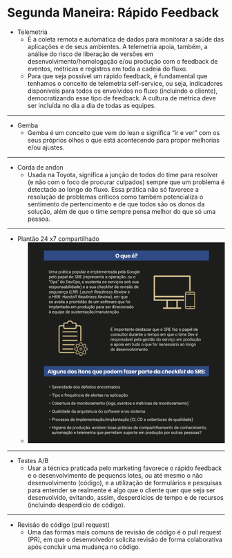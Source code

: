 # Segunda Maneira: Rápido Feedback
- Telemetria
    - É a coleta remota e automática de dados para monitorar a saúde das aplicações e de seus ambientes. A telemetria apoia, também, a análise do risco de liberação de versões em desenvolvimento/homologação e/ou produção com o feedback de eventos, métricas e registros em toda a cadeia do fluxo.
    - Para que seja possível um rápido feedback, é fundamental que tenhamos o conceito de telemetria self-service, ou seja, indicadores disponíveis para todos os envolvidos no fluxo (incluindo o cliente), democratizando esse tipo de feedback. A cultura de métrica deve ser incluída no dia a dia de todas as equipes.
---
- Gemba
    - Gemba é um conceito que vem do lean e significa “ir e ver” com os seus próprios olhos o que está acontecendo para propor melhorias e/ou ajustes.
---
- Corda de andon
    - Usada na Toyota, significa a junção de todos do time para resolver (e não com o foco de procurar culpados) sempre que um problema é detectado ao longo do fluxo. Essa prática não só favorece a resolução de problemas críticos como também potencializa o sentimento de pertencimento e de que todos são os donos da solução, além de que o time sempre pensa melhor do que só uma pessoa.
---
- Plantão 24 x7 compartilhado
    - ![plantao](../images/plantao.png)
---
- Testes A/B
    - Usar a técnica praticada pelo marketing favorece o rápido feedback e o desenvolvimento de pequenos lotes, ou até mesmo o não desenvolvimento (código), e a utilização de formulários e pesquisas para entender se realmente é algo que o cliente quer que seja ser desenvolvido, evitando, assim, desperdícios de tempo e de recursos (incluindo desperdício de código).
---
- Revisão de código (pull request)
    - Uma das formas mais comuns de revisão de código é o pull request (PR), em que o desenvolvedor solicita revisão de forma colaborativa após concluir uma mudança no código. 